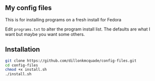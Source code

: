 ## My config files

This is for installing programs on a fresh install for Fedora

Edit `programs.txt` to alter the program install list. The defaults are what I want but maybe you want some others.

## Installation

```bash
git clone https://github.com/dillonkmcquade/config-files.git
cd config-files
chmod +x install.sh
./install.sh
```

